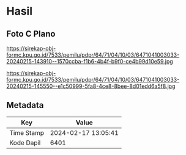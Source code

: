 # Hasil

## Foto C Plano

https://sirekap-obj-formc.kpu.go.id/7533/pemilu/pdpr/64/71/04/10/03/6471041003033-20240215-143910--1570ccba-f1b6-4b4f-b9f0-ce4b99d10e59.jpg

https://sirekap-obj-formc.kpu.go.id/7533/pemilu/pdpr/64/71/04/10/03/6471041003033-20240215-145550--e1c50999-5fa8-4ce8-8bee-8d01edd6a5f8.jpg


## Metadata

| Key        | Value               |
| ---------- | ------------------- |
| Time Stamp | 2024-02-17 13:05:41 |
| Kode Dapil | 6401                |



